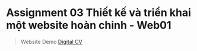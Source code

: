 # Assignment 03 Thiết kế và triển khai một website hoàn chỉnh - Web01

> Website Demo [Digital CV](https://patimi.github.io/ASS03/)
